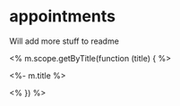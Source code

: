 # appointments
Will add more stuff to readme


<% m.scope.getByTitle(function (title) { %>
  <div class="app-content">
    <p>
      <%- m.title %>
    </p>
    <img src="http://i.dailymail.co.uk/i/pix/2014/03/06/article-2574650-18C6F21800000578-304_306x462.jpg" alt="" />
  </div>
<% }) %>
